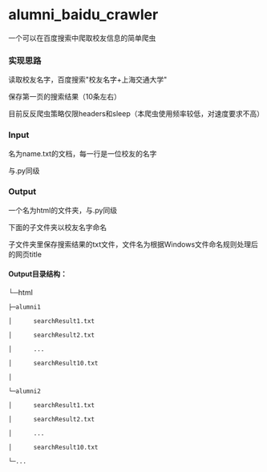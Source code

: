 # alumni_baidu_crawler

一个可以在百度搜索中爬取校友信息的简单爬虫

### 实现思路

读取校友名字，百度搜索"校友名字+上海交通大学"

保存第一页的搜索结果（10条左右）

目前反反爬虫策略仅限headers和sleep（本爬虫使用频率较低，对速度要求不高）

### Input

名为name.txt的文档，每一行是一位校友的名字

与.py同级

### Output

一个名为html的文件夹，与.py同级

下面的子文件夹以校友名字命名

子文件夹里保存搜索结果的txt文件，文件名为根据Windows文件命名规则处理后的网页title

#### Output目录结构：
└─html

    ├─alumni1
    
    │      searchResult1.txt
    
    │      searchResult2.txt
    
    │      ...
    
    │      searchResult10.txt
    
    │      
    
    └─alumni2
    
    │      searchResult1.txt
    
    │      searchResult2.txt
    
    │      ...
    
    │      searchResult10.txt
    
    └─...
